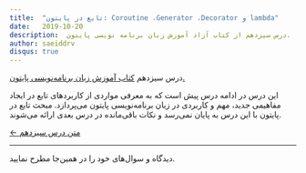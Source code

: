 ```yaml
---
title:  "تابع در پایتون: Coroutine ،Generator ،Decorator‌ و lambda"
date:   2019-10-20
description:  درس سیزدهم از کتاب آزاد آموزش زبان برنامه نویسی پایتون. 
author: saeiddrv
disqus: true
---
```


درس سیزدهم [کتاب آموزش زبان برنامه‌نویسی پایتون.](https://coderz.ir/python)


این درس در ادامه درس پیش است که به معرفی مواردی از کاربردهای تابع در ایجاد مفاهیمی جدید، مهم و کاربردی در زبان برنامه‌نویسی پایتون می‌پردازد. مبحث تابع در پایتون با این درس به پایان نمی‌رسد و نکات باقی‌مانده در درس بعدی ارائه می‌شوند.


[← متن درس سیزدهم](https://python.coderz.ir/lessons/l13.html)

---

دیدگاه و سوال‌های خود را در همین‌جا مطرح نمایید.
